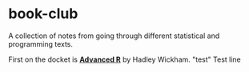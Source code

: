 
<!-- README.md is generated from README.Rmd. Please edit that file -->
book-club
=========

A collection of notes from going through different statistical and programming texts.

First on the docket is [**Advanced R**](http://adv-r.had.co.nz/) by Hadley Wickham.
"test" 
Test line

